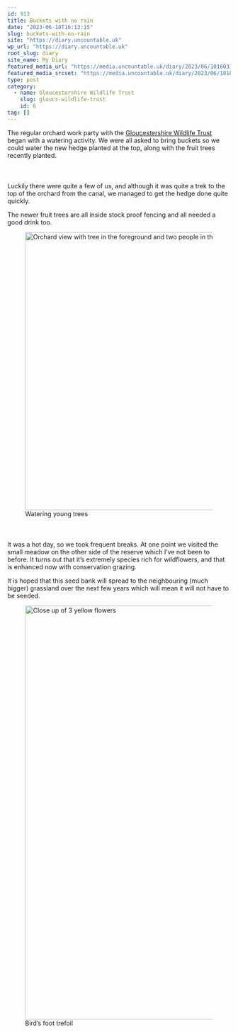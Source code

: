 ```yaml
---
id: 913
title: Buckets with no rain
date: "2023-06-10T16:13:15"
slug: buckets-with-no-rain
site: "https://diary.uncountable.uk"
wp_url: "https://diary.uncountable.uk"
root_slug: diary
site_name: My Diary
featured_media_url: "https://media.uncountable.uk/diary/2023/06/10160330/original_72ebb02f-d547-4bbd-a767-3f16ea3eb190_IMG20230610105154.webp"
featured_media_srcset: "https://media.uncountable.uk/diary/2023/06/10160330/original_72ebb02f-d547-4bbd-a767-3f16ea3eb190_IMG20230610105154-300x148.webp 300w, https://media.uncountable.uk/diary/2023/06/10160330/original_72ebb02f-d547-4bbd-a767-3f16ea3eb190_IMG20230610105154-1024x505.webp 1024w, https://media.uncountable.uk/diary/2023/06/10160330/original_72ebb02f-d547-4bbd-a767-3f16ea3eb190_IMG20230610105154-150x150.webp 150w, https://media.uncountable.uk/diary/2023/06/10160330/original_72ebb02f-d547-4bbd-a767-3f16ea3eb190_IMG20230610105154-640x316.webp 640w, https://media.uncountable.uk/diary/2023/06/10160330/original_72ebb02f-d547-4bbd-a767-3f16ea3eb190_IMG20230610105154.webp 2000w"
type: post
category:
  - name: Gloucestershire Wildlife Trust
    slug: gloucs-wildlife-trust
    id: 6
tag: []
---
```



<p>The regular orchard work party with the <a href="https://www.gloucestershirewildlifetrust.co.uk/volunteer">Gloucestershire Wildlife Trust</a> began with a watering activity.  We were all asked to bring buckets so we could water the new hedge planted at the top, along with the fruit trees recently planted.  </p>


<style>.kb-row-layout-id_b8392f-60 > .kt-row-column-wrap{align-content:start;}:where(.kb-row-layout-id_b8392f-60 > .kt-row-column-wrap) > .wp-block-kadence-column{justify-content:start;}.kb-row-layout-id_b8392f-60 > .kt-row-column-wrap{column-gap:var(--global-kb-gap-md, 2rem);row-gap:var(--global-kb-gap-md, 2rem);padding-top:var(--global-kb-spacing-sm, 1.5rem);padding-bottom:var(--global-kb-spacing-sm, 1.5rem);grid-template-columns:repeat(2, minmax(0, 1fr));}.kb-row-layout-id_b8392f-60 > .kt-row-layout-overlay{opacity:0.30;}@media all and (max-width: 1024px){.kb-row-layout-id_b8392f-60 > .kt-row-column-wrap{grid-template-columns:repeat(2, minmax(0, 1fr));}}@media all and (max-width: 767px){.kb-row-layout-id_b8392f-60 > .kt-row-column-wrap{grid-template-columns:minmax(0, 1fr);}.kb-row-layout-id_b8392f-60 > .kt-row-column-wrap > .wp-block-kadence-column:nth-of-type(1){order:2;}.kb-row-layout-id_b8392f-60 > .kt-row-column-wrap > .wp-block-kadence-column:nth-of-type(2){order:1;}.kb-row-layout-id_b8392f-60 > .kt-row-column-wrap > .wp-block-kadence-column:nth-of-type(3){order:12;}.kb-row-layout-id_b8392f-60 > .kt-row-column-wrap > .wp-block-kadence-column:nth-of-type(4){order:11;}.kb-row-layout-id_b8392f-60 > .kt-row-column-wrap > .wp-block-kadence-column:nth-of-type(5){order:22;}.kb-row-layout-id_b8392f-60 > .kt-row-column-wrap > .wp-block-kadence-column:nth-of-type(6){order:21;}.kb-row-layout-id_b8392f-60 > .kt-row-column-wrap > .wp-block-kadence-column:nth-of-type(7){order:32;}.kb-row-layout-id_b8392f-60 > .kt-row-column-wrap > .wp-block-kadence-column:nth-of-type(8){order:31;}}</style><div class="kb-row-layout-wrap kb-row-layout-id_b8392f-60 alignnone wp-block-kadence-rowlayout"><div class="kt-row-column-wrap kt-has-2-columns kt-row-layout-equal kt-tab-layout-inherit kt-mobile-layout-row kt-row-valign-top">
<style>.kadence-column_0fd385-2a > .kt-inside-inner-col,.kadence-column_0fd385-2a > .kt-inside-inner-col:before{border-top-left-radius:0px;border-top-right-radius:0px;border-bottom-right-radius:0px;border-bottom-left-radius:0px;}.kadence-column_0fd385-2a > .kt-inside-inner-col{column-gap:var(--global-kb-gap-sm, 1rem);}.kadence-column_0fd385-2a > .kt-inside-inner-col{flex-direction:column;}.kadence-column_0fd385-2a > .kt-inside-inner-col > .aligncenter{width:100%;}.kadence-column_0fd385-2a > .kt-inside-inner-col:before{opacity:0.3;}.kadence-column_0fd385-2a{position:relative;}@media all and (max-width: 1024px){.kadence-column_0fd385-2a > .kt-inside-inner-col{flex-direction:column;justify-content:center;}}@media all and (max-width: 767px){.kadence-column_0fd385-2a > .kt-inside-inner-col{flex-direction:column;justify-content:center;}}</style>
<div class="wp-block-kadence-column kadence-column_0fd385-2a"><div class="kt-inside-inner-col">
<p>Luckily there were quite a few of us, and although it was quite a trek to the top of the orchard from the canal, we managed to get the hedge done quite quickly.</p>



<p>The newer fruit trees are all inside stock proof fencing and all needed a good drink too.</p>
</div></div>


<style>.kadence-column_499c4e-e1 > .kt-inside-inner-col,.kadence-column_499c4e-e1 > .kt-inside-inner-col:before{border-top-left-radius:0px;border-top-right-radius:0px;border-bottom-right-radius:0px;border-bottom-left-radius:0px;}.kadence-column_499c4e-e1 > .kt-inside-inner-col{column-gap:var(--global-kb-gap-sm, 1rem);}.kadence-column_499c4e-e1 > .kt-inside-inner-col{flex-direction:column;}.kadence-column_499c4e-e1 > .kt-inside-inner-col > .aligncenter{width:100%;}.kadence-column_499c4e-e1 > .kt-inside-inner-col:before{opacity:0.3;}.kadence-column_499c4e-e1{position:relative;}@media all and (max-width: 1024px){.kadence-column_499c4e-e1 > .kt-inside-inner-col{flex-direction:column;justify-content:center;}}@media all and (max-width: 767px){.kadence-column_499c4e-e1 > .kt-inside-inner-col{flex-direction:column;justify-content:center;}}</style>
<div class="wp-block-kadence-column kadence-column_499c4e-e1"><div class="kt-inside-inner-col">
<figure class="wp-block-image size-large"><img loading="lazy" decoding="async" width="1024" height="628" src="https://media.uncountable.uk/diary/2023/06/10160329/IMG20230610105617-1024x628.webp" alt="Orchard view with tree in the foreground and two people in the distance watering a young tree" class="wp-image-915" srcset="https://media.uncountable.uk/diary/2023/06/10160329/IMG20230610105617-1024x628.webp 1024w, https://media.uncountable.uk/diary/2023/06/10160329/IMG20230610105617-300x184.webp 300w, https://media.uncountable.uk/diary/2023/06/10160329/IMG20230610105617-640x392.webp 640w, https://media.uncountable.uk/diary/2023/06/10160329/IMG20230610105617.webp 2000w" sizes="auto, (max-width: 1024px) 100vw, 1024px" /><figcaption class="wp-element-caption">Watering young trees</figcaption></figure>
</div></div>

</div></div>


<p>It was a hot day, so we took frequent breaks.  At one point we visited the small meadow on the other side of the reserve which I&#8217;ve not been to before.  It turns out that it&#8217;s extremely species rich for wildflowers, and that is enhanced now with conservation grazing.</p>



<p>It is hoped that this seed bank will spread to the neighbouring (much bigger) grassland over the next few years which will mean it will not have to be seeded.</p>



<figure class="wp-block-image size-large"><img loading="lazy" decoding="async" width="1024" height="935" src="https://media.uncountable.uk/diary/2023/06/10160328/IMG20230610120704-1024x935.webp" alt="Close up of 3 yellow flowers" class="wp-image-914" srcset="https://media.uncountable.uk/diary/2023/06/10160328/IMG20230610120704-1024x935.webp 1024w, https://media.uncountable.uk/diary/2023/06/10160328/IMG20230610120704-300x274.webp 300w, https://media.uncountable.uk/diary/2023/06/10160328/IMG20230610120704-640x584.webp 640w, https://media.uncountable.uk/diary/2023/06/10160328/IMG20230610120704.webp 2000w" sizes="auto, (max-width: 1024px) 100vw, 1024px" /><figcaption class="wp-element-caption">Bird&#8217;s foot trefoil</figcaption></figure>

